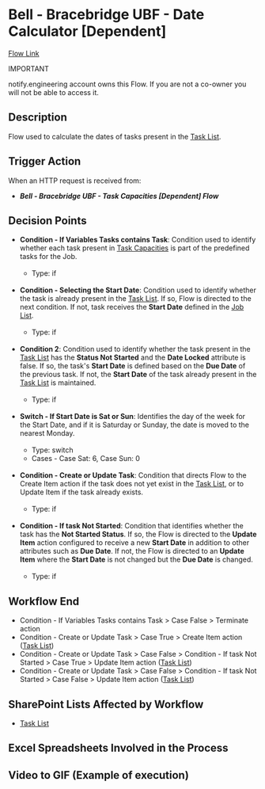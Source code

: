 # Bell - Bracebridge UBF - Date Calculator [Dependent]

<a href="https://make.powerautomate.com/environments/Default-a5273f41-687e-4e5e-9fba-18c6ce465b41/flows/shared/40f253f0-58fc-4878-aaf0-b794c67279e8/details" target="_blank">Flow Link</a>

<div class="note">
<p class="admonition-title">IMPORTANT</p>
<p>notify.engineering account owns this Flow. If you are not a co-owner you will not be able to access it.</p>
</div>

## Description
Flow used to calculate the dates of tasks present in the <a href="https://vistacaretech.sharepoint.com/sites/engineering/Bell/BracebridgeUBF/Lists/Task%20List/1000%20Tasks.aspx" target="_blank">Task List</a>.

## Trigger Action
When an HTTP request is received from:
* ***Bell - Bracebridge UBF - Task Capacities [Dependent] Flow***

## Decision Points
* **Condition - If Variables Tasks contains Task**: Condition used to identify whether each task present in <a href="https://vistacaretech.sharepoint.com/sites/engineering/Bell/BracebridgeUBF/Lists/Task%20Capacities/AllItems.aspx" target="_blank">Task Capacities</a> is part of the predefined tasks for the Job.
<br></br>
    * Type: if
<br></br>
* **Condition - Selecting the Start Date**: Condition used to identify whether the task is already present in the <a href="https://vistacaretech.sharepoint.com/sites/engineering/Bell/BracebridgeUBF/Lists/Task%20List/1000%20Tasks.aspx" target="_blank">Task List</a>. If so, Flow is directed to the next condition. If not, task receives the **Start Date** defined in the <a href="https://vistacaretech.sharepoint.com/sites/engineering/Bell/BracebridgeUBF/Lists/Job%20List/AllItems.aspx" target="_blank">Job List</a>.
<br></br>
    * Type: if
<br></br>
* **Condition 2**: Condition used to identify whether the task present in the <a href="https://vistacaretech.sharepoint.com/sites/engineering/Bell/BracebridgeUBF/Lists/Task%20List/1000%20Tasks.aspx" target="_blank">Task List</a> has the **Status Not Started** and the **Date Locked** attribute is false. If so, the task's **Start Date** is defined based on the **Due Date** of the previous task. If not, the **Start Date** of the task already present in the <a href="https://vistacaretech.sharepoint.com/sites/engineering/Bell/BracebridgeUBF/Lists/Task%20List/1000%20Tasks.aspx" target="_blank">Task List</a> is maintained.
<br></br>
    * Type: if
<br></br>
* **Switch - If Start Date is Sat or Sun**: Identifies the day of the week for the Start Date, and if it is Saturday or Sunday, the date is moved to the nearest Monday.
<br></br>
    * Type: switch
    * Cases - Case Sat: 6, Case Sun: 0
<br></br>
* **Condition - Create or Update Task**: Condition that directs Flow to the Create Item action if the task does not yet exist in the <a href="https://vistacaretech.sharepoint.com/sites/engineering/Bell/BracebridgeUBF/Lists/Task%20List/1000%20Tasks.aspx" target="_blank">Task List</a>, or to Update Item if the task already exists.
<br></br>
    * Type: if
<br></br>
* **Condition - If task Not Started**: Condition that identifies whether the task has the **Not Started Status**. If so, the Flow is directed to the **Update Item** action configured to receive a new **Start Date** in addition to other attributes such as **Due Date**. If not, the Flow is directed to an **Update Item** where the **Start Date** is not changed but the **Due Date** is changed.
<br></br>
    * Type: if

## Workflow End
* Condition - If Variables Tasks contains Task > Case False > Terminate action
* Condition - Create or Update Task > Case True > Create Item action (<a href="https://vistacaretech.sharepoint.com/sites/engineering/Bell/BracebridgeUBF/Lists/Task%20List/1000%20Tasks.aspx" target="_blank">Task List</a>)
* Condition - Create or Update Task > Case False > Condition - If task Not Started > Case True > Update Item action (<a href="https://vistacaretech.sharepoint.com/sites/engineering/Bell/BracebridgeUBF/Lists/Task%20List/1000%20Tasks.aspx" target="_blank">Task List</a>)
* Condition - Create or Update Task > Case False > Condition - If task Not Started > Case False > Update Item action (<a href="https://vistacaretech.sharepoint.com/sites/engineering/Bell/BracebridgeUBF/Lists/Task%20List/1000%20Tasks.aspx" target="_blank">Task List</a>)

## SharePoint Lists Affected by Workflow
* <a href="https://vistacaretech.sharepoint.com/sites/engineering/Bell/BracebridgeUBF/Lists/Task%20List/1000%20Tasks.aspx" target="_blank">Task List</a>

## Excel Spreadsheets Involved in the Process


## Video to GIF (Example of execution)